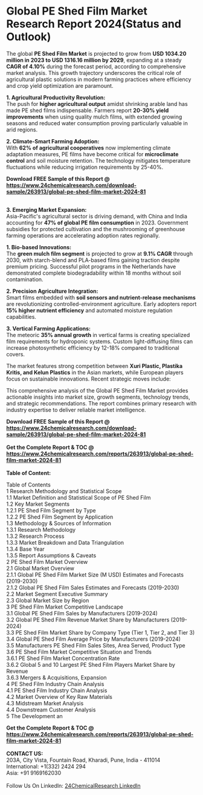 <h1>Global PE Shed Film Market Research Report 2024(Status and Outlook)</h1><p>The global <strong>PE Shed Film Market</strong> is projected to grow from <strong>USD 1034.20 million in 2023 to USD 1316.16 million by 2029</strong>, expanding at a steady <strong>CAGR of 4.10%</strong> during the forecast period, according to comprehensive market analysis. This growth trajectory underscores the critical role of agricultural plastic solutions in modern farming practices where efficiency and crop yield optimization are paramount.</p><p><strong>1. Agricultural Productivity Revolution:</strong><br>
The push for <strong>higher agricultural output</strong> amidst shrinking arable land has made PE shed films indispensable. Farmers report <strong>20-30% yield improvements</strong> when using quality mulch films, with extended growing seasons and reduced water consumption proving particularly valuable in arid regions.</p><p><strong>2. Climate-Smart Farming Adoption:</strong><br>
With <strong>62% of agricultural cooperatives</strong> now implementing climate adaptation measures, PE films have become critical for <strong>microclimate control</strong> and soil moisture retention. The technology mitigates temperature fluctuations while reducing irrigation requirements by 25-40%.</p><div><b>Download FREE Sample of this Report @ 
            <a href="https://www.24chemicalresearch.com/download-sample/263913/global-pe-shed-film-market-2024-81">
            https://www.24chemicalresearch.com/download-sample/263913/global-pe-shed-film-market-2024-81</a></b></div><br><p><strong>3. Emerging Market Expansion:</strong><br>
Asia-Pacific's agricultural sector is driving demand, with China and India accounting for <strong>47% of global PE film consumption</strong> in 2023. Government subsidies for protected cultivation and the mushrooming of greenhouse farming operations are accelerating adoption rates regionally.</p><p><strong>1. Bio-based Innovations:</strong><br>
The <strong>green mulch film segment</strong> is projected to grow at <strong>9.1% CAGR</strong> through 2030, with starch-blend and PLA-based films gaining traction despite premium pricing. Successful pilot programs in the Netherlands have demonstrated complete biodegradability within 18 months without soil contamination.</p><p><strong>2. Precision Agriculture Integration:</strong><br>
Smart films embedded with <strong>soil sensors and nutrient-release mechanisms</strong> are revolutionizing controlled-environment agriculture. Early adopters report <strong>15% higher nutrient efficiency</strong> and automated moisture regulation capabilities.</p><p><strong>3. Vertical Farming Applications:</strong><br>
The meteoric <strong>35% annual growth</strong> in vertical farms is creating specialized film requirements for hydroponic systems. Custom light-diffusing films can increase photosynthetic efficiency by 12-18% compared to traditional covers.</p><p>The market features strong competition between <strong>Xuri Plastic, Plastika Kritis, and Kelun Plastics</strong> in the Asian markets, while European players focus on sustainable innovations. Recent strategic moves include:</p><p>This comprehensive analysis of the Global PE Shed Film Market provides actionable insights into market size, growth segments, technology trends, and strategic recommendations. The report combines primary research with industry expertise to deliver reliable market intelligence.</p><div><b>Download FREE Sample of this Report @ 
            <a href="https://www.24chemicalresearch.com/download-sample/263913/global-pe-shed-film-market-2024-81">
            https://www.24chemicalresearch.com/download-sample/263913/global-pe-shed-film-market-2024-81</a></b></div><br><div><b>Get the Complete Report & TOC @ 
            <a href="https://www.24chemicalresearch.com/reports/263913/global-pe-shed-film-market-2024-81">
            https://www.24chemicalresearch.com/reports/263913/global-pe-shed-film-market-2024-81</a></b></div><br>
            <b>Table of Content:</b><p>Table of Contents<br />
1 Research Methodology and Statistical Scope<br />
1.1 Market Definition and Statistical Scope of PE Shed Film<br />
1.2 Key Market Segments<br />
1.2.1 PE Shed Film Segment by Type<br />
1.2.2 PE Shed Film Segment by Application<br />
1.3 Methodology & Sources of Information<br />
1.3.1 Research Methodology<br />
1.3.2 Research Process<br />
1.3.3 Market Breakdown and Data Triangulation<br />
1.3.4 Base Year<br />
1.3.5 Report Assumptions & Caveats<br />
2 PE Shed Film Market Overview<br />
2.1 Global Market Overview<br />
2.1.1 Global PE Shed Film Market Size (M USD) Estimates and Forecasts (2019-2030)<br />
2.1.2 Global PE Shed Film Sales Estimates and Forecasts (2019-2030)<br />
2.2 Market Segment Executive Summary<br />
2.3 Global Market Size by Region<br />
3 PE Shed Film Market Competitive Landscape<br />
3.1 Global PE Shed Film Sales by Manufacturers (2019-2024)<br />
3.2 Global PE Shed Film Revenue Market Share by Manufacturers (2019-2024)<br />
3.3 PE Shed Film Market Share by Company Type (Tier 1, Tier 2, and Tier 3)<br />
3.4 Global PE Shed Film Average Price by Manufacturers (2019-2024)<br />
3.5 Manufacturers PE Shed Film Sales Sites, Area Served, Product Type<br />
3.6 PE Shed Film Market Competitive Situation and Trends<br />
3.6.1 PE Shed Film Market Concentration Rate<br />
3.6.2 Global 5 and 10 Largest PE Shed Film Players Market Share by Revenue<br />
3.6.3 Mergers & Acquisitions, Expansion<br />
4 PE Shed Film Industry Chain Analysis<br />
4.1 PE Shed Film Industry Chain Analysis<br />
4.2 Market Overview of Key Raw Materials<br />
4.3 Midstream Market Analysis<br />
4.4 Downstream Customer Analysis<br />
5 The Development an</p><div><b>Get the Complete Report & TOC @ 
            <a href="https://www.24chemicalresearch.com/reports/263913/global-pe-shed-film-market-2024-81">
            https://www.24chemicalresearch.com/reports/263913/global-pe-shed-film-market-2024-81</a></b></div><br><b>CONTACT US:</b><br>
            203A, City Vista, Fountain Road, Kharadi, Pune, India - 411014<br>
            International: +1(332) 2424 294<br>
            Asia: +91 9169162030 <br><br>
            Follow Us On LinkedIn: <a href="https://www.linkedin.com/company/24chemicalresearch/">24ChemicalResearch LinkedIn</a>